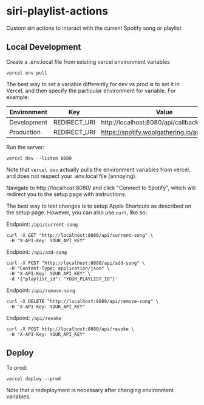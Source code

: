 # siri-playlist-actions

Custom siri actions to interact with the current Spotify song or playlist


## Local Development

Create a .env.local file from existing vercel environment variables

    vercel env pull

The best way to set a variable differently for dev vs prod is to set it in Vercel, and then specify the particular environment for variable. For example:

| Environment | Key          | Value                                            |
|-------------|--------------|--------------------------------------------------|
| Development | REDIRECT_URI | http://localhost:8080/api/callback             |
| Production  | REDIRECT_URI | https://spotify.woolgathering.io/api/callback  |


Run the server:

    vercel dev --listen 8080

Note that `vercel dev` actually pulls the environment variables from vercel, and does not respect your .env.local file (annoying).

Navigate to http://localhost:8080/ and click "Connect to Spotify", which will redirect you to the setup page with instructions. 

The best way to test changes is to setup Apple Shortcuts as described on the setup page. However, you can also use `curl`, like so:

Endpoint: `/api/current-song`

    curl -X GET "http://localhost:8080/api/current-song" \
     -H "X-API-Key: YOUR_API_KEY"

Endpoint: `/api/add-song`

    curl -X POST "http://localhost:8080/api/add-song" \
     -H "Content-Type: application/json" \
     -H "X-API-Key: YOUR_API_KEY" \
     -d '{"playlist_id": "YOUR_PLAYLIST_ID"}'

Endpoint: `/api/remove-song`

    curl -X DELETE "http://localhost:8080/api/remove-song" \
     -H "X-API-Key: YOUR_API_KEY"

Endpoint: `/api/revoke`

    curl -X POST http://localhost:8080/api/revoke \
     -H "X-API-Key: YOUR_API_KEY"


## Deploy

To prod:

    vercel deploy --prod

Note that a redeployment is necessary after changing environment variables.
